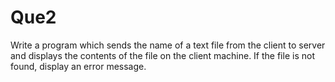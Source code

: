 # Que2

Write a program which sends the name of a text file from the client to server and displays the contents of the file on the client machine. If the file is not found, display an error message.